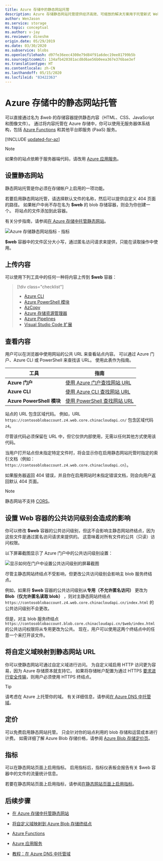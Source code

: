 ```yaml
---
title: Azure 存储中的静态网站托管
description: Azure 存储静态网站托管提供经济高效、可缩放的解决方案用于托管新式 Web 应用程序。
author: WenJason
ms.service: storage
ms.topic: conceptual
ms.author: v-jay
ms.reviewer: dineshm
origin.date: 05/29/2019
ms.date: 03/30/2020
ms.subservice: blobs
ms.openlocfilehash: d97fe36eec4300e79d84f91a6dec19ee81799b5b
ms.sourcegitcommit: 134afb420381acd8d6ae56b0eea367e376bae3ef
ms.translationtype: HT
ms.contentlocale: zh-CN
ms.lasthandoff: 05/15/2020
ms.locfileid: "83422363"
---
```

# <a name="static-website-hosting-in-azure-storage"></a>Azure 存储中的静态网站托管

可以直接通过名为 *$web* 的存储容器提供静态内容（HTML、CSS、JavaScript 和图像文件）。 通过将内容托管在 Azure 存储中，你可以使用无服务器体系结构，包括 [Azure Functions](/azure-functions/functions-overview) 和其他平台即服务 (PaaS) 服务。

[!INCLUDE [updated-for-az](../../../includes/storage-data-lake-gen2-support.md)]

> [!NOTE]
> 如果你的站点依赖于服务器端代码，请改用 [Azure 应用服务](/app-service/overview)。

## <a name="setting-up-a-static-website"></a>设置静态网站

静态网站托管是你必须在存储帐户上启用的一项功能。

若要启用静态网站托管，请选择默认文件的名称，然后可以提供自定义 404 页面的路径。 如果帐户中尚不存在名为 **$web** 的 blob 存储容器，则会为你创建一个。 将站点的文件添加到此容器。

有关分步指南，请参阅[在 Azure 存储中托管静态网站](storage-blob-static-website-how-to.md)。

![Azure 存储静态网站指标 - 指标](./media/storage-blob-static-website/storage-blob-static-website-blob-container.png)

**$web** 容器中的文件区分大小写，通过匿名访问请求来提供，只能在读取操作中使用。

## <a name="uploading-content"></a>上传内容

可以使用下列工具中的任何一种将内容上传到 **$web** 容器：

> [!div class="checklist"]
> * [Azure CLI](storage-blob-static-website-how-to.md#cli)
> * [Azure PowerShell 模块](storage-blob-static-website-how-to.md#powershell)
> * [AzCopy](../common/storage-use-azcopy-v10.md)
> * [Azure 存储资源管理器](https://azure.microsoft.com/features/storage-explorer/)
> * [Azure Pipelines](https://azure.microsoft.com/services/devops/pipelines/)
> * [Visual Studio Code 扩展](https://docs.microsoft.com/azure/javascript/tutorial-vscode-static-website-node-01)

## <a name="viewing-content"></a>查看内容

用户可以在浏览器中使用网站的公共 URL 来查看站点内容。 可以通过 Azure 门户、Azure CLI 或 PowerShell 来查找该 URL。 使用此表作为指南。

|工具| 指南 |
|----|----|
|**Azure 门户** | [使用 Azure 门户查找网站 URL](storage-blob-static-website-how-to.md#portal-find-url) |
|**Azure CLI** | [使用 Azure CLI 查找网站 URL](storage-blob-static-website-how-to.md#cli-find-url) |
|**Azure PowerShell 模块** | [使用 PowerShell 查找网站 URL](storage-blob-static-website-how-to.md#powershell-find-url) |

站点的 URL 包含区域代码。 例如，URL `https://contosoblobaccount.z4.web.core.chinacloudapi.cn/` 包含区域代码 `z4`。

尽管该代码必须保留在 URL 中，但它仅供内部使用，无需以任何其他方式使用该代码。

当用户打开站点但未指定特定文件时，将会显示你在启用静态网站托管时指定的索引文档（例如：`https://contosoblobaccount.z4.web.core.chinacloudapi.cn`）。  

如果服务器返回 404 错误，并且你在启用网站时未指定错误文档，则会向用户返回默认 404 页面。

> [!NOTE]
> 静态网站不支持 [CORS](https://docs.microsoft.com/rest/api/storageservices/cross-origin-resource-sharing--cors--support-for-the-azure-storage-services)。

## <a name="impact-of-the-setting-the-public-access-level-of-the-web-container"></a>设置 Web 容器的公共访问级别会造成的影响

你可以修改 **$web** 容器的公共访问级别，但这不会影响主静态网站终结点，因为这些文件是通过匿名访问请求来提供的。 这意味着对所有文件的公共（只读）访问权限。

以下屏幕截图显示了 Azure 门户中的公共访问级别设置：

![显示如何在门户中设置公共访问级别的屏幕截图](./media/storage-manage-access-to-resources/storage-manage-access-to-resources-0.png)

尽管主静态网站终结点不受影响，但更改公共访问级别会影响主 blob 服务终结点。

例如，如果将 **$web** 容器的公共访问级别从**专用（不允许匿名访问）** 更改为 **Blob（仅允许匿名读取 blob）** ，则对主静态网站终结点 `https://contosoblobaccount.z4.web.core.chinacloudapi.cn/index.html` 的公共访问级别不会更改。

但是，对主 blob 服务终结点 `https://contosoblobaccount.blob.core.chinacloudapi.cn/$web/index.html` 的公共访问权限将从专用更改为公共。 现在，用户可以使用这两个终结点中的任意一个来打开该文件。

## <a name="mapping-a-custom-domain-to-a-static-website-url"></a>将自定义域映射到静态网站 URL

你可以使静态网站可通过自定义域进行访问。 为自定义域启用 HTTP 访问更为容易，因为 Azure 存储原本就支持它。
如果将存储帐户配置为通过 HTTPS [要求进行安全传输](../common/storage-require-secure-transfer.md)，则用户必须使用 HTTPS 终结点。 

> [!TIP]
> 请考虑在 Azure 上托管你的域。 有关详细信息，请参阅[在 Azure DNS 中托管域](../../dns/dns-delegate-domain-azure-dns.md)。

## <a name="pricing"></a>定价

可以免费启用静态网站托管。 只会针对你的站点利用的 blob 存储和运营成本进行计费。 如需详细了解 Azure Blob 存储价格，请参阅 [Azure Blob 存储定价页](https://azure.cn/pricing/details/storage/blobs/)。

## <a name="metrics"></a>指标

可以在静态网站页面上启用指标。 启用指标后，指标仪表板会报告有关 $web 容器中的文件的流量统计信息。

若要在静态网站页面上启用指标，请参阅[在静态网站页面上启用指标](storage-blob-static-website-how-to.md#metrics)。

## <a name="next-steps"></a>后续步骤

* [在 Azure 存储中托管静态网站](storage-blob-static-website-how-to.md)
* [将自定义域映射到 Azure Blob 存储终结点](storage-custom-domain-name.md)
* [Azure Functions](/azure-functions/functions-overview)
* [Azure 应用服务](/app-service/overview)

* [教程：在 Azure DNS 中托管域](../../dns/dns-delegate-domain-azure-dns.md)
